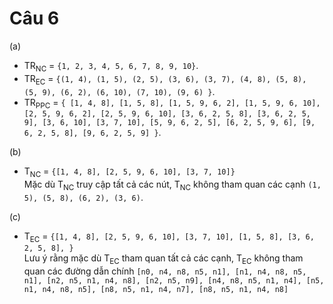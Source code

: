 # Câu 6
(a)
- TR<sub>NC</sub> = ```{1, 2, 3, 4, 5, 6, 7, 8, 9, 10}```.
- TR<sub>EC</sub> = ```{(1, 4), (1, 5), (2, 5), (3, 6), (3, 7), (4, 8), (5, 8), (5, 9), (6, 2), (6, 10), (7, 10),
(9, 6) }```.
- TR<sub>PPC</sub> = ```{ [1, 4, 8], [1, 5, 8], [1, 5, 9, 6, 2], [1, 5, 9, 6, 10], [2, 5, 9, 6, 2], [2, 5, 9, 6, 10],
[3, 6, 2, 5, 8], [3, 6, 2, 5, 9], [3, 6, 10], [3, 7, 10], [5, 9, 6, 2, 5], [6, 2, 5, 9, 6], [9, 6, 2, 5, 8], [9, 6, 2, 5, 9]
}```.

(b)
- T<sub>NC</sub> = ```{[1, 4, 8], [2, 5, 9, 6, 10], [3, 7, 10]}``` \
Mặc dù T<sub>NC</sub> truy cập tất cả các nút, T<sub>NC</sub> không tham quan các cạnh ```(1, 5), (5, 8), (6, 2), (3, 6)```.

(c)
- T<sub>EC</sub> = ```{[1, 4, 8], [2, 5, 9, 6, 10], [3, 7, 10], [1, 5, 8], [3, 6, 2, 5, 8], }```\
Lưu ý rằng mặc dù T<sub>EC</sub> tham quan  tất cả các cạnh, T<sub>EC</sub> không tham quan các đường dẫn chính ```[n0, n4, n8, n5, n1], [n1, n4, n8, n5, n1], [n2, n5, n1, n4, n8], [n2, n5, n9], [n4, n8, n5, n1, n4], [n5, n1, n4, n8, n5], [n8, n5, n1, n4, n7], [n8, n5, n1, n4, n8]```